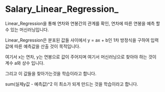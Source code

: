 # Salary_Linear_Regression_

Linear_Regression을 통해 연차와 연봉간의 관계를 확인, 연차에 따른 연봉을 예측 할 수 있는 머신러닝입니다.

Linear_Regression은 분포된 값들 사이에서 y = ax + b인 1차 방정식을 구하여 입력 값에 따른 예측값을 산출 것이 목적입니다.

여기서 x는 연차, y는 연봉으로 값이 주어지며 여기서 머신러닝으로 찾아야 하는 것이 계수 a와 상수 입니다.

그리고 이 값들을 찾아가는것을 학습이라고 합니다.

sum(실제y값 - 예측값)^2 이 최소가 되게 만드는 것을 학습이라고 합니다.

